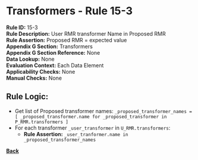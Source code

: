 # Transformers - Rule 15-3
**Rule ID:** 15-3  
**Rule Description:** User RMR transformer Name in Proposed RMR  
**Rule Assertion:** Proposed RMR = expected value  
**Appendix G Section:** Transformers  
**Appendix G Section Reference:** None  
**Data Lookup:** None  
**Evaluation Context:**  Each Data Element   
**Applicability Checks:** None  
**Manual Checks:** None  

## Rule Logic:
- Get list of Proposed transformer names: `_proposed_transformer_names = [ _proposed_transformer.name for _proposed_transformer in P_RMR.transformers ]`
- For each transformer `_user_transformer` in `U_RMR.transformers`:
    - **Rule Assertion:** `_user_tranformer.name in _proposed_transformer_names`

**[Back](../_toc.md)**
